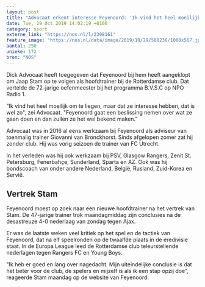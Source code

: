 ```yaml
---
layout: post
title: "Advocaat erkent interesse Feyenoord: 'Ik vind het heel moeilijk om te liegen'"
date: Tue, 29 Oct 2019 14:02:19 +0100
category: sport
externe_link: "https://nos.nl/l/2308161"
feature_image: "https://nos.nl/data/image/2019/10/29/588236/1008x567.jpg"
aantal: 250
unieke: 172
bron: "NOS"
---
```


<p>Dick Advocaat heeft toegegeven dat Feyenoord bij hem heeft aangeklopt om Jaap Stam op te volgen als hoofdtrainer bij de Rotterdamse club. Dat vertelde de 72-jarige oefenmeester bij het programma B.V.S.C op NPO Radio 1.</p>
<p>"Ik vind het heel moeilijk om te liegen, maar dat ze interesse hebben, dat is wel zo", zei Advocaat. "Feyenoord gaat een beslissing nemen over wat ze gaan doen en dan zullen ze het wel bekend maken."</p>
<p>Advocaat was in 2016 al eens werkzaam bij Feyenoord als adviseur van toenmalig trainer Giovanni van Bronckhorst. Sinds afgelopen zomer zat hij zonder club. Hij was vorig seizoen de trainer van FC Utrecht. </p>
<p>In het verleden was hij ook werkzaam bij PSV, Glasgow Rangers, Zenit St. Petersburg, Fenerbahçe, Sunderland, Sparta en AZ. Ook was hij bondscoach van onder andere Nederland, België, Rusland, Zuid-Korea en Servië. </p>
<h2>Vertrek Stam</h2>
<p>Feyenoord moest op zoek naar een nieuwe hoofdtrainer na het vertrek van Stam. De 47-jarige trainer trok maandagmiddag zijn conclusies na de desastreuze 4-0 nederlaag van zondag tegen Ajax.</p>
<p>Er was de laatste weken veel kritiek op het spel en de tactiek van Feyenoord, dat na elf speelronden op de twaalfde plaats in de eredivisie staat. In de Europa League leed de Rotterdamse club teleurstellende nederlagen tegen Rangers FC en Young Boys.</p>
<p>"Ik heb er goed en lang over nagedacht. Mijn uiteindelijke conclusie is dat het beter voor de club, de spelers en mijzelf is als ik een stap opzij doe", reageerde Stam maandag op de website van Feyenoord.</p>
